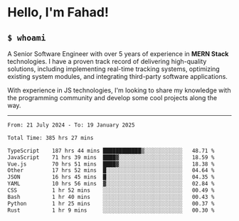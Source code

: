 <h1>Hello, I'm Fahad!</h1>

<h2><code>$ whoami</code></h2>

A Senior Software Engineer with over 5 years of experience in **MERN Stack** technologies. I have a proven track record of delivering high-quality solutions, including implementing real-time tracking systems, optimizing existing system modules, and integrating third-party software applications.

With experience in JS technologies, I'm looking to share my knowledge with the programming community and develop some cool projects along the way.

---

<!--START_SECTION:waka-->

```txt
From: 21 July 2024 - To: 19 January 2025

Total Time: 385 hrs 27 mins

TypeScript    187 hrs 44 mins ████████████▒░░░░░░░░░░░░   48.71 %
JavaScript    71 hrs 39 mins  ████▓░░░░░░░░░░░░░░░░░░░░   18.59 %
Vue.js        70 hrs 51 mins  ████▓░░░░░░░░░░░░░░░░░░░░   18.38 %
Other         17 hrs 52 mins  █░░░░░░░░░░░░░░░░░░░░░░░░   04.64 %
JSON          16 hrs 45 mins  █░░░░░░░░░░░░░░░░░░░░░░░░   04.35 %
YAML          10 hrs 56 mins  ▓░░░░░░░░░░░░░░░░░░░░░░░░   02.84 %
CSS           1 hr 52 mins    ░░░░░░░░░░░░░░░░░░░░░░░░░   00.49 %
Bash          1 hr 40 mins    ░░░░░░░░░░░░░░░░░░░░░░░░░   00.43 %
Python        1 hr 25 mins    ░░░░░░░░░░░░░░░░░░░░░░░░░   00.37 %
Rust          1 hr 9 mins     ░░░░░░░░░░░░░░░░░░░░░░░░░   00.30 %
```

<!--END_SECTION:waka-->

<!--
**heyFahad/heyFahad** is a ✨ _special_ ✨ repository because its `README.md` (this file) appears on your GitHub profile.

Here are some ideas to get you started:

- 🔭 I’m currently working on ...
- 🌱 I’m currently learning ...
- 👯 I’m looking to collaborate on ...
- 🤔 I’m looking for help with ...
- 💬 Ask me about ...
- 📫 How to reach me: ...
- 😄 Pronouns: ...
- ⚡ Fun fact: ...
-->
